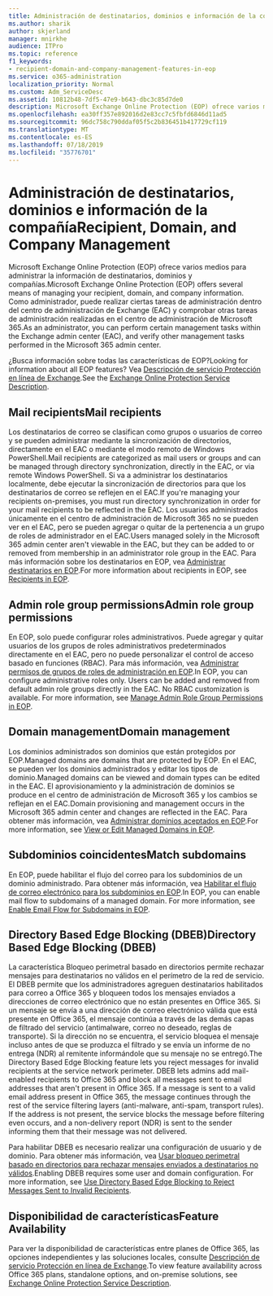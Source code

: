 ```yaml
---
title: Administración de destinatarios, dominios e información de la compañía
ms.author: sharik
author: skjerland
manager: mnirkhe
audience: ITPro
ms.topic: reference
f1_keywords:
- recipient-domain-and-company-management-features-in-eop
ms.service: o365-administration
localization_priority: Normal
ms.custom: Adm_ServiceDesc
ms.assetid: 10812b48-7df5-47e9-b643-dbc3c85d7de0
description: Microsoft Exchange Online Protection (EOP) ofrece varios medios para administrar la información de destinatarios, dominios y compañías. Como administrador, puede realizar ciertas tareas de administración dentro del centro de administración de Exchange (EAC) y comprobar otras tareas de administración realizadas en el centro de administración de Microsoft 365.
ms.openlocfilehash: ea30ff357e892016d2e83cc7c5fbfd6846d11ad5
ms.sourcegitcommit: 96dc758c790ddaf05f5c2b836451b417729cf119
ms.translationtype: MT
ms.contentlocale: es-ES
ms.lasthandoff: 07/18/2019
ms.locfileid: "35776701"
---
```

# <a name="recipient-domain-and-company-management"></a><span data-ttu-id="d716e-104">Administración de destinatarios, dominios e información de la compañía</span><span class="sxs-lookup"><span data-stu-id="d716e-104">Recipient, Domain, and Company Management</span></span>

<span data-ttu-id="d716e-105">Microsoft Exchange Online Protection (EOP) ofrece varios medios para administrar la información de destinatarios, dominios y compañías.</span><span class="sxs-lookup"><span data-stu-id="d716e-105">Microsoft Exchange Online Protection (EOP) offers several means of managing your recipient, domain, and company information.</span></span> <span data-ttu-id="d716e-106">Como administrador, puede realizar ciertas tareas de administración dentro del centro de administración de Exchange (EAC) y comprobar otras tareas de administración realizadas en el centro de administración de Microsoft 365.</span><span class="sxs-lookup"><span data-stu-id="d716e-106">As an administrator, you can perform certain management tasks within the Exchange admin center (EAC), and verify other management tasks performed in the Microsoft 365 admin center.</span></span>
  
<span data-ttu-id="d716e-107">¿Busca información sobre todas las características de EOP?</span><span class="sxs-lookup"><span data-stu-id="d716e-107">Looking for information about all EOP features?</span></span> <span data-ttu-id="d716e-108">Vea [Descripción de servicio Protección en línea de Exchange](exchange-online-protection-service-description.md).</span><span class="sxs-lookup"><span data-stu-id="d716e-108">See the [Exchange Online Protection Service Description](exchange-online-protection-service-description.md).</span></span>
  
## <a name="mail-recipients"></a><span data-ttu-id="d716e-109">Mail recipients</span><span class="sxs-lookup"><span data-stu-id="d716e-109">Mail recipients</span></span>
<span data-ttu-id="d716e-110"><a name="BKMK_mailrecipients"> </a></span><span class="sxs-lookup"><span data-stu-id="d716e-110"></span></span>

<span data-ttu-id="d716e-111">Los destinatarios de correo se clasifican como grupos o usuarios de correo y se pueden administrar mediante la sincronización de directorios, directamente en el EAC o mediante el modo remoto de Windows PowerShell.</span><span class="sxs-lookup"><span data-stu-id="d716e-111">Mail recipients are categorized as mail users or groups and can be managed through directory synchronization, directly in the EAC, or via remote Windows PowerShell.</span></span> <span data-ttu-id="d716e-112">Si va a administrar los destinatarios localmente, debe ejecutar la sincronización de directorios para que los destinatarios de correo se reflejen en el EAC.</span><span class="sxs-lookup"><span data-stu-id="d716e-112">If you're managing your recipients on-premises, you must run directory synchronization in order for your mail recipients to be reflected in the EAC.</span></span> <span data-ttu-id="d716e-113">Los usuarios administrados únicamente en el centro de administración de Microsoft 365 no se pueden ver en el EAC, pero se pueden agregar o quitar de la pertenencia a un grupo de roles de administrador en el EAC.</span><span class="sxs-lookup"><span data-stu-id="d716e-113">Users managed solely in the Microsoft 365 admin center aren't viewable in the EAC, but they can be added to or removed from membership in an administrator role group in the EAC.</span></span> <span data-ttu-id="d716e-114">Para más información sobre los destinatarios en EOP, vea [Administrar destinatarios en EOP](https://go.microsoft.com/fwlink/p/?LinkId=280011).</span><span class="sxs-lookup"><span data-stu-id="d716e-114">For more information about recipients in EOP, see [Recipients in EOP](https://go.microsoft.com/fwlink/p/?LinkId=280011).</span></span>
  
## <a name="admin-role-group-permissions"></a><span data-ttu-id="d716e-115">Admin role group permissions</span><span class="sxs-lookup"><span data-stu-id="d716e-115">Admin role group permissions</span></span>
<span data-ttu-id="d716e-116"><a name="BKMK_adminrolegrouppermissions"> </a></span><span class="sxs-lookup"><span data-stu-id="d716e-116"></span></span>

<span data-ttu-id="d716e-p105">En EOP, solo puede configurar roles administrativos. Puede agregar y quitar usuarios de los grupos de roles administrativos predeterminados directamente en el EAC, pero no puede personalizar el control de acceso basado en funciones (RBAC). Para más información, vea [Administrar permisos de grupos de roles de administración en EOP](https://go.microsoft.com/fwlink/p/?LinkId=282238).</span><span class="sxs-lookup"><span data-stu-id="d716e-p105">In EOP, you can configure administrative roles only. Users can be added and removed from default admin role groups directly in the EAC. No RBAC customization is available. For more information, see [Manage Admin Role Group Permissions in EOP](https://go.microsoft.com/fwlink/p/?LinkId=282238).</span></span>
  
## <a name="domain-management"></a><span data-ttu-id="d716e-121">Domain management</span><span class="sxs-lookup"><span data-stu-id="d716e-121">Domain management</span></span>
<span data-ttu-id="d716e-122"><a name="BKMK_domainmanagement"> </a></span><span class="sxs-lookup"><span data-stu-id="d716e-122"></span></span>

<span data-ttu-id="d716e-123">Los dominios administrados son dominios que están protegidos por EOP.</span><span class="sxs-lookup"><span data-stu-id="d716e-123">Managed domains are domains that are protected by EOP.</span></span> <span data-ttu-id="d716e-124">En el EAC, se pueden ver los dominios administrados y editar los tipos de dominio.</span><span class="sxs-lookup"><span data-stu-id="d716e-124">Managed domains can be viewed and domain types can be edited in the EAC.</span></span> <span data-ttu-id="d716e-125">El aprovisionamiento y la administración de dominios se produce en el centro de administración de Microsoft 365 y los cambios se reflejan en el EAC.</span><span class="sxs-lookup"><span data-stu-id="d716e-125">Domain provisioning and management occurs in the Microsoft 365 admin center and changes are reflected in the EAC.</span></span> <span data-ttu-id="d716e-126">Para obtener más información, vea [Administrar dominios aceptados en EOP](https://go.microsoft.com/fwlink/p/?LinkId=282239).</span><span class="sxs-lookup"><span data-stu-id="d716e-126">For more information, see [View or Edit Managed Domains in EOP](https://go.microsoft.com/fwlink/p/?LinkId=282239).</span></span>
  
## <a name="match-subdomains"></a><span data-ttu-id="d716e-127">Subdominios coincidentes</span><span class="sxs-lookup"><span data-stu-id="d716e-127">Match subdomains</span></span>
<span data-ttu-id="d716e-128"><a name="BKMK_EOP_Match_Subdomains"> </a></span><span class="sxs-lookup"><span data-stu-id="d716e-128"></span></span>

<span data-ttu-id="d716e-p107">En EOP, puede habilitar el flujo del correo para los subdominios de un dominio administrado. Para obtener más información, vea [Habilitar el flujo de correo electrónico para los subdominios en EOP](https://go.microsoft.com/fwlink/p/?LinkId=397213).</span><span class="sxs-lookup"><span data-stu-id="d716e-p107">In EOP, you can enable mail flow to subdomains of a managed domain. For more information, see [Enable Email Flow for Subdomains in EOP](https://go.microsoft.com/fwlink/p/?LinkId=397213).</span></span> 
  
## <a name="directory-based-edge-blocking-dbeb"></a><span data-ttu-id="d716e-131">Directory Based Edge Blocking (DBEB)</span><span class="sxs-lookup"><span data-stu-id="d716e-131">Directory Based Edge Blocking (DBEB)</span></span>
<span data-ttu-id="d716e-132"><a name="BKMK_DBEB"> </a></span><span class="sxs-lookup"><span data-stu-id="d716e-132"></span></span>

<span data-ttu-id="d716e-p108">La característica Bloqueo perimetral basado en directorios permite rechazar mensajes para destinatarios no válidos en el perímetro de la red de servicio. El DBEB permite que los administradores agreguen destinatarios habilitados para correo a Office 365 y bloqueen todos los mensajes enviados a direcciones de correo electrónico que no están presentes en Office 365. Si un mensaje se envía a una dirección de correo electrónico válida que está presente en Office 365, el mensaje continúa a través de las demás capas de filtrado del servicio (antimalware, correo no deseado, reglas de transporte). Si la dirección no se encuentra, el servicio bloquea el mensaje incluso antes de que se produzca el filtrado y se envía un informe de no entrega (NDR) al remitente informándole que su mensaje no se entregó.</span><span class="sxs-lookup"><span data-stu-id="d716e-p108">The Directory Based Edge Blocking feature lets you reject messages for invalid recipients at the service network perimeter. DBEB lets admins add mail-enabled recipients to Office 365 and block all messages sent to email addresses that aren't present in Office 365. If a message is sent to a valid email address present in Office 365, the message continues through the rest of the service filtering layers (anti-malware, anti-spam, transport rules). If the address is not present, the service blocks the message before filtering even occurs, and a non-delivery report (NDR) is sent to the sender informing them that their message was not delivered.</span></span> 
  
<span data-ttu-id="d716e-p109">Para habilitar DBEB es necesario realizar una configuración de usuario y de dominio. Para obtener más información, vea [Usar bloqueo perimetral basado en directorios para rechazar mensajes enviados a destinatarios no válidos](https://go.microsoft.com/fwlink/p/?LinkId=390676).</span><span class="sxs-lookup"><span data-stu-id="d716e-p109">Enabling DBEB requires some user and domain configuration. For more information, see [Use Directory Based Edge Blocking to Reject Messages Sent to Invalid Recipients](https://go.microsoft.com/fwlink/p/?LinkId=390676).</span></span>
  
## <a name="feature-availability"></a><span data-ttu-id="d716e-139">Disponibilidad de características</span><span class="sxs-lookup"><span data-stu-id="d716e-139">Feature Availability</span></span>
<span data-ttu-id="d716e-140"><a name="BKMK_DBEB"> </a></span><span class="sxs-lookup"><span data-stu-id="d716e-140"></span></span>

<span data-ttu-id="d716e-141">Para ver la disponibilidad de características entre planes de Office 365, las opciones independientes y las soluciones locales, consulte [Descripción de servicio Protección en línea de Exchange](exchange-online-protection-service-description.md).</span><span class="sxs-lookup"><span data-stu-id="d716e-141">To view feature availability across Office 365 plans, standalone options, and on-premise solutions, see [Exchange Online Protection Service Description](exchange-online-protection-service-description.md).</span></span>
  

